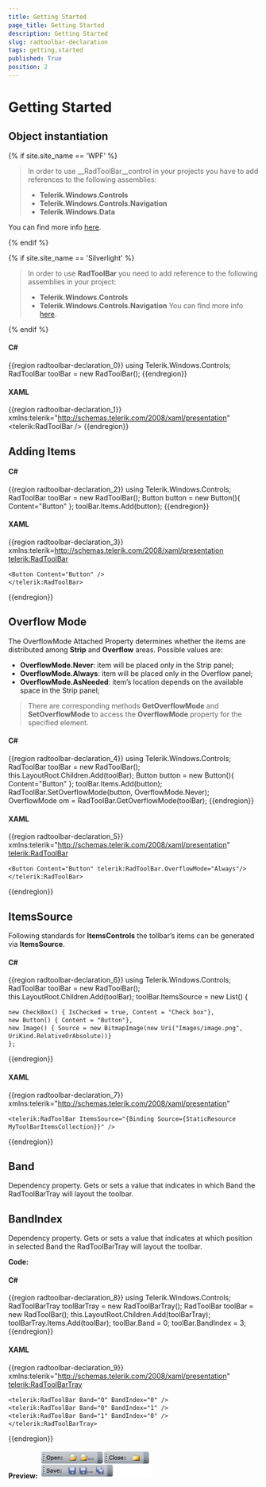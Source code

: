 ```yaml
---
title: Getting Started
page_title: Getting Started
description: Getting Started
slug: radtoolbar-declaration
tags: getting,started
published: True
position: 2
---
```


# Getting Started

## Object instantiation

{% if site.site_name == 'WPF' %}

> In order to use __RadToolBar__control in your projects you have to add references to the following assemblies:
>	- __Telerik.Windows.Controls__
>	- __Telerik.Windows.Controls.Navigation__
>	- __Telerik.Windows.Data__

You can find more info [here](http://www.telerik.com/help/wpf/installation-installing-controls-dependencies-wpf.html).

{% endif %}

{% if site.site_name == 'Silverlight' %}

> In order to use __RadToolBar__ you need to add reference to the following assemblies in your project:
>	- __Telerik.Windows.Controls__
>	- __Telerik.Windows.Controls.Navigation__
>You can find more info [here](http://www.telerik.com/help/silverlight/installation-installing-controls-dependencies.html).

{% endif %}

#### __C#__

{{region radtoolbar-declaration_0}}
	using Telerik.Windows.Controls;
	RadToolBar toolBar = new RadToolBar();
{{endregion}}

#### __XAML__

{{region radtoolbar-declaration_1}}
	xmlns:telerik="http://schemas.telerik.com/2008/xaml/presentation"
	<telerik:RadToolBar />
{{endregion}}


## Adding Items

#### __C#__

{{region radtoolbar-declaration_2}}
	using Telerik.Windows.Controls;
	RadToolBar toolBar = new RadToolBar();
	Button button = new Button(){ Content="Button" };
	toolBar.Items.Add(button);
{{endregion}}

#### __XAML__

{{region radtoolbar-declaration_3}}
	xmlns:telerik=http://schemas.telerik.com/2008/xaml/presentation
	<telerik:RadToolBar>
	
	<Button Content="Button" />
	</telerik:RadToolBar>
{{endregion}}

## Overflow Mode

The OverflowMode Attached Property determines whether the items are distributed among __Strip__ and __Overflow__ areas. Possible values are:
* __OverflowMode.Never__: item will be placed only in the Strip panel;
* __OverflowMode.Always__: item will be placed only in the Overflow panel;
* __OverflowMode.AsNeeded__: item’s location depends on the available space in the Strip panel;

>There are corresponding methods __GetOverflowMode__ and __SetOverflowMode__ to access the __OverflowMode__ property for the specified element.

#### __C#__

{{region radtoolbar-declaration_4}}
	using Telerik.Windows.Controls;
	RadToolBar toolBar = new RadToolBar();
	this.LayoutRoot.Children.Add(toolBar);
	Button button = new Button(){ Content="Button" };
	toolBar.Items.Add(button);
	RadToolBar.SetOverflowMode(button, OverflowMode.Never);
	OverflowMode om = RadToolBar.GetOverflowMode(toolBar);
{{endregion}}

#### __XAML__

{{region radtoolbar-declaration_5}}
	xmlns:telerik="http://schemas.telerik.com/2008/xaml/presentation"
	<telerik:RadToolBar>
	
	<Button Content="Button" telerik:RadToolBar.OverflowMode="Always"/>
	</telerik:RadToolBar>
{{endregion}}

##  ItemsSource

Following standards for __ItemsControls__ the tollbar’s items can be generated via __ItemsSource__.

#### __C#__

{{region radtoolbar-declaration_6}}
	using Telerik.Windows.Controls;
	RadToolBar toolBar = new RadToolBar();
	this.LayoutRoot.Children.Add(toolBar);
	toolBar.ItemsSource = new List<object>()
	{
	
	new CheckBox() { IsChecked = true, Content = "Check box"},
	new Button() { Content = "Button"},
	new Image() { Source = new BitmapImage(new Uri("Images/image.png", UriKind.RelativeOrAbsolute))}
	};
{{endregion}}

#### __XAML__

{{region radtoolbar-declaration_7}}
	xmlns:telerik="http://schemas.telerik.com/2008/xaml/presentation"
	
	<telerik:RadToolBar ItemsSource="{Binding Source={StaticResource MyToolBarItemsCollection}}" />
{{endregion}}

## Band

Dependency property.
Gets or sets a value that indicates in which Band the RadToolBarTray will layout the toolbar.

## BandIndex

Dependency property.
Gets or sets a value that indicates at which position in selected Band the RadToolBarTray will layout the toolbar.

__Code:__

#### __C#__

{{region radtoolbar-declaration_8}}
	using Telerik.Windows.Controls;
	RadToolBarTray toolBarTray = new RadToolBarTray();
	RadToolBar toolBar = new RadToolBar();
	this.LayoutRoot.Children.Add(toolBarTray);
	toolBarTray.Items.Add(toolBar);
	toolBar.Band = 0;
	toolBar.BandIndex = 3;
{{endregion}}

#### __XAML__

{{region radtoolbar-declaration_9}}
	xmlns:telerik="http://schemas.telerik.com/2008/xaml/presentation"
	<telerik:RadToolBarTray>
	
	<telerik:RadToolBar Band="0" BandIndex="0" />
	<telerik:RadToolBar Band="0" BandIndex="1" />
	<telerik:RadToolBar Band="1" BandIndex="0" />
	</telerik:RadToolBarTray>
{{endregion}}

__Preview:__
![](images/RadToolBar_bands.png)